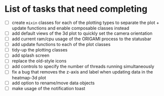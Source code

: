 # List of tasks that need completing

- [ ] create `mixin` classes for each of the plotting types to separate the plot + update functions and enable 
composable classes instead
- [ ] add default views of the 3d plot to quickly set the camera orientation
- [ ] add current ram/cpu usage of the ORIGAMI process to the statusbar
- [ ] add update functions to each of the plot classes
- [ ] tidy-up the plotting classes
- [ ] add splash screen
- [ ] replace the old-style icons
- [ ] add controls to specify the number of threads running simultaneously
- [ ] fix a bug that removes the z-axis and label when updating data in the heatmap-3d plot
- [ ] add option to rename/move data objects
- [ ] make usage of the notification toast
